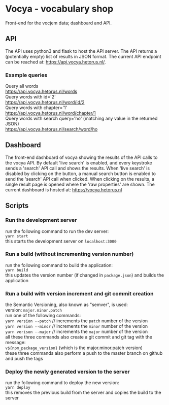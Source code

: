 # Vocya - vocabulary shop

Front-end for the vocjem data; dashboard and API.

## API

The API uses python3 and flask to host the API server.
The API returns a (potentially empty) list of results in JSON format.
The current API endpoint can be reached at: https://api.vocya.hetorus.nl/.

### Example queries

Query all words  
https://api.vocya.hetorus.nl/words  
Query words with id='2'  
https://api.vocya.hetorus.nl/word/id/2  
Query words with chapter='1'  
https://api.vocya.hetorus.nl/word/chapter/1  
Query words with search query='ho' (matching any value in the returned JSON)  
https://api.vocya.hetorus.nl/search/word/ho

## Dashboard

The front-end dashboard of vocya showing the results of the API calls to the vocya API.
By default 'live search' is enabled, and every keystroke sends a 'search' API call and shows the results.
When 'live search' is disabled by clicking on the button, a manual search button is enabled to send the 'search' API call when clicked.
When clicking on the results, a single result page is opened where the 'raw properties' are shown.
The current dashboard is hosted at: https://vocya.hetorus.nl

## Scripts

### Run the development server

run the following command to run the dev server:  
`yarn start`  
this starts the development server on `localhost:3000`

### Run a build (without incrementing version number)

run the following command to build the application:  
`yarn build`  
this updates the version number (if changed in `package.json`) and builds the application

### Run a build with version increment and git commit creation

the Semantic Versioning, also known as "semver", is used:  
version: `major.minor.patch`  
run one of the following commands:  
`yarn version --patch` // increments the `patch` number of the version  
`yarn version --minor` // increments the `minor` number of the version  
`yarn verison --major` // increments the `major` number of the version  
all these three commands also create a git commit and git tag with the message:  
`v${npm_package_version}` (which is the major.minor.patch version)  
these three commands also perform a push to the master branch on github and push the tags

### Deploy the newly generated version to the server

run the following command to deploy the new version:  
`yarn deploy`  
this removes the previous build from the server and copies the build to the server
